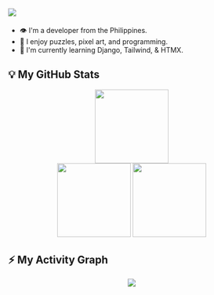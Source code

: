 <h1>
    <!-- https://readme-typing-svg.demolab.com/demo/ -->
    <img src="https://readme-typing-svg.herokuapp.com/?font=Righteous&color=FB8C00&size=38&center=false&vCenter=true&width=400&duration=4000&lines=Hello!+👋;+I'm+Luis+Abhram!+👁️;Welcome+to+my+Profile!+😎"/>
</h1>

- 👁 I'm a developer from the Philippines.
- 🚀 I enjoy puzzles, pixel art, and programming.
- 🌱 I'm currently learning Django, Tailwind, & HTMX.

## 💡 My GitHub Stats 

<div align="center">
    
<picture>
    <!-- https://streak-stats.demolab.com/demo/ -->
    <source
        srcset="https://github-streak-stats-cymo.vercel.app?user=cymophic&locale=en&mode=daily&hide_border=false&card_width=437&dates=E4E4E4&date_format=n/j[/y]&background=222222&currStreakLabel=FB8C00&currStreakNum=E4E4E4&sideNums=E4E4E4&sideLabels=E4E4E4&border=838383"
        media="(prefers-color-scheme: dark), (prefers-color-scheme: no-preference)"
    />
    <source
        srcset="https://github-streak-stats-cymo.vercel.app?user=cymophic&locale=en&mode=daily&hide_border=false&card_width=437&dates=6A6A6A&date_format=n/j[/y]&background=F6F8FA&currStreakLabel=DB8E00&currStreakNum=111111&sideNums=111111&sideLabels=111111&border=D1D9E0"
        media="(prefers-color-scheme: light)"
    />
    <img src="https://github-streak-stats-cymo.vercel.app?user=cymophic&locale=en&mode=daily&hide_border=false&card_width=437&dates=E4E4E4&date_format=n/j[/y]" height="150"/>
</picture>
    
<br/>

<picture>
    <!-- https://github.com/anuraghazra/github-readme-stats -->
    <source
        srcset="https://github-readme-stats-cymo.vercel.app/api/top-langs?username=cymophic&layout=compact&langs_count=6&card_width=370&exclude_repo=&bg_color=222222&title_color=E4E4E4&text_color=E4E4E4&border_color=838383"
        media="(prefers-color-scheme: dark)"
    />
    <source
        srcset="https://github-readme-stats-cymo.vercel.app/api/top-langs?username=cymophic&layout=compact&langs_count=6&card_width=370&exclude_repo=&bg_color=F6F8FA&title_color=111111&text_color=111111&border_color=D1D9E0"
        media="(prefers-color-scheme: light), (prefers-color-scheme: no-preference)"
    />
    <img src="https://github-readme-stats-cymo.vercel.app/api/top-langs?username=cymophic&layout=compact&langs_count=6&card_width=370&exclude_repo=" height="150"/>
</picture>

<picture>
    <!-- https://github.com/anuraghazra/github-readme-stats -->
    <source
        srcset="https://github-readme-stats-cymo.vercel.app/api?username=cymophic&show_icons=true&card_width=326&icon_color=FB8C00&bg_color=222222&title_color=E4E4E4&text_color=E4E4E4&border_color=838383"
        media="(prefers-color-scheme: dark)"
    />
    <source
        srcset="https://github-readme-stats-cymo.vercel.app/api?username=cymophic&show_icons=true&card_width=326&icon_color=DB8E00&bg_color=F6F8FA&title_color=111111&text_color=6A6A6A&border_color=D1D9E0"
        media="(prefers-color-scheme: light), (prefers-color-scheme: no-preference)"
    />
    <img src="https://www.github-readme-stats-cymo.vercel.app/api?username=cymophic&show_icons=true&card_width=326" height="150"/>
</picture>

</div>

## ⚡ My Activity Graph 

<div align="center">

<picture>
    <img src="https://github-readme-activity-graph.vercel.app/graph?username=cymophic&bg_color=222222&color=E4E4E4&line=E4E4E4&point=FB8C00&area=true&hide_border=false" height="auto"/>
</picture>

<br/>
<br/>

<kbd>
    <picture>
    <!-- https://github.com/antonkomarev/github-profile-views-counter -->
        <source srcset="https://komarev.com/ghpvc/?username=cymophic&base=500&color=orange&abbreviated=true&label=Profile+Views&style=flat-square"/>
        <img src="https://komarev.com/ghpvc/?username=cymophic&base=500&color=orange&abbreviated=true&label=Profile+Views&style=flat-square" height="15" align="center">
    </picture>
</kbd>
  
</div>
